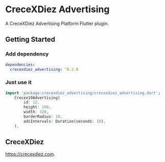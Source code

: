 # CreceXDiez Advertising
A CreceXDiez Advertising Platform Flutter plugin.

## Getting Started

### Add dependency

```yaml
dependencies:
  crecexdiez_advertising: ^0.2.0
```

### Just use it
```dart
import 'package:crecexdiez_advertising/crecexdiez_advertising.dart';
    Crecex10Advertising(
        id: 12,
        height: 100,
        width: 320,
        borderRadius: 10,
        adsIntervals: Duration(seconds: 10),
    ),
```

## CreceXDiez
https://crecexdiez.com.